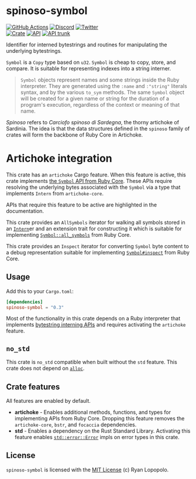 # spinoso-symbol

[![GitHub Actions](https://github.com/artichoke/artichoke/workflows/CI/badge.svg)](https://github.com/artichoke/artichoke/actions)
[![Discord](https://img.shields.io/discord/607683947496734760)](https://discord.gg/QCe2tp2)
[![Twitter](https://img.shields.io/twitter/follow/artichokeruby?label=Follow&style=social)](https://twitter.com/artichokeruby)
<br>
[![Crate](https://img.shields.io/crates/v/spinoso-symbol.svg)](https://crates.io/crates/spinoso-symbol)
[![API](https://docs.rs/spinoso-symbol/badge.svg)](https://docs.rs/spinoso-symbol)
[![API trunk](https://img.shields.io/badge/docs-trunk-blue.svg)](https://artichoke.github.io/artichoke/spinoso_symbol/)

Identifier for interned bytestrings and routines for manipulating the
underlying bytestrings.

`Symbol` is a `Copy` type based on `u32`. `Symbol` is cheap to copy, store,
and compare. It is suitable for representing indexes into a string interner.

> `Symbol` objects represent names and some strings inside the Ruby interpreter.
> They are generated using the `:name` and `:"string"` literals syntax, and by
> the various `to_sym` methods. The same `Symbol` object will be created for a
> given name or string for the duration of a program's execution, regardless of
> the context or meaning of that name.

_Spinoso_ refers to _Carciofo spinoso di Sardegna_, the thorny artichoke of
Sardinia. The idea is that the data structures defined in the `spinoso` family
of crates will form the backbone of Ruby Core in Artichoke.

# Artichoke integration

This crate has an `artichoke` Cargo feature. When this feature is active,
this crate implements [the `Symbol` API from Ruby Core]. These APIs require
resolving the underlying bytes associated with the `Symbol` via a type that
implements `Intern` from `artichoke-core`.

APIs that require this feature to be active are highlighted in the
documentation.

This crate provides an `AllSymbols` iterator for walking all symbols stored
in an [`Intern`]er and an extension trait for constructing it which is
suitable for implementing [`Symbol::all_symbols`] from Ruby Core.

This crate provides an `Inspect` iterator for converting `Symbol` byte
content to a debug representation suitable for implementing
[`Symbol#inspect`] from Ruby Core.

## Usage

Add this to your `Cargo.toml`:

```toml
[dependencies]
spinoso-symbol = "0.3"
```

Most of the functionality in this crate depends on a Ruby interpreter that
implements [bytestring interning APIs] and requires activating the `artichoke`
feature.

## `no_std`

This crate is `no_std` compatible when built without the `std` feature. This
crate does not depend on [`alloc`].

## Crate features

All features are enabled by default.

- **artichoke** - Enables additional methods, functions, and types for
  implementing APIs from Ruby Core. Dropping this feature removes the
  `artichoke-core`, `bstr`, and `focaccia` dependencies.
- **std** - Enables a dependency on the Rust Standard Library. Activating
  this feature enables [`std::error::Error`] impls on error types in this
  crate.


## License

`spinoso-symbol` is licensed with the [MIT License](../LICENSE) (c) Ryan
Lopopolo.

[the `Symbol` API from Ruby Core]: https://ruby-doc.org/core-2.6.3/Symbol.html
[`Intern`]: https://artichoke.github.io/artichoke/artichoke_core/intern/trait.Intern.html
[`Symbol::all_symbols`]: https://ruby-doc.org/core-2.6.3/Symbol.html#method-c-all_symbols
[`Symbol#inspect`]: https://ruby-doc.org/core-2.6.3/Symbol.html#method-i-inspect
[bytestring interning APIs]: https://artichoke.github.io/artichoke/artichoke_core/intern/trait.Intern.html
[`alloc`]: https://doc.rust-lang.org/alloc/
[`std::error::Error`]: https://doc.rust-lang.org/std/error/trait.Error.html
